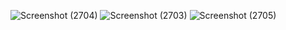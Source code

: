 ![Screenshot (2704)](https://github.com/MissHaRin19/showtell/assets/155820875/59882f46-c728-43a5-978f-50ccf23baa50)
![Screenshot (2703)](https://github.com/MissHaRin19/showtell/assets/155820875/b69af02c-e28c-4e70-ad5c-3faf2272090a)
![Screenshot (2705)](https://github.com/MissHaRin19/showtell/assets/155820875/0618d2e5-dfba-4652-ad3c-7b0b718bda1c)
